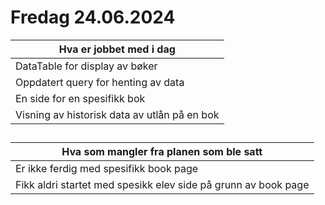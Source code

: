 
# Fredag 24.06.2024


| Hva er jobbet med i dag |
|---|
| DataTable for display av bøker |
| Oppdatert query for henting av data  |
| En side for en spesifikk bok |
| Visning av historisk data av utlån på en bok



##

| Hva som mangler fra planen som ble satt |
|---|
| Er ikke ferdig med spesifikk book page |
| Fikk aldri startet med spesikk elev side på grunn av book page|
